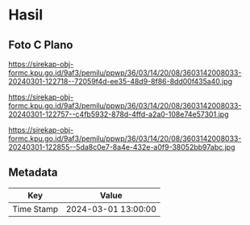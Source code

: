 # Hasil

## Foto C Plano

https://sirekap-obj-formc.kpu.go.id/9af3/pemilu/ppwp/36/03/14/20/08/3603142008033-20240301-122718--72059f4d-ee35-48d9-8f86-8dd00f435a40.jpg

https://sirekap-obj-formc.kpu.go.id/9af3/pemilu/ppwp/36/03/14/20/08/3603142008033-20240301-122757--c4fb5932-878d-4ffd-a2a0-108e74e57301.jpg

https://sirekap-obj-formc.kpu.go.id/9af3/pemilu/ppwp/36/03/14/20/08/3603142008033-20240301-122855--5da8c0e7-8a4e-432e-a0f9-38052bb97abc.jpg


## Metadata

| Key        | Value               |
| ---------- | ------------------- |
| Time Stamp | 2024-03-01 13:00:00 |



